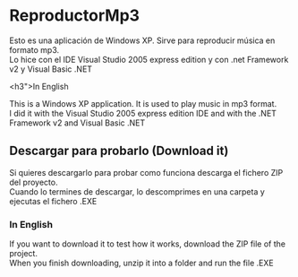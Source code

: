 # ReproductorMp3
<p>Esto es una aplicación de Windows XP. Sirve para reproducir música en formato mp3.</br>
Lo hice con el IDE Visual Studio 2005 express edition y con .net Framework v2 y Visual Basic .NET</p>

<h3">In English</h3>

<p>This is a Windows XP application. It is used to play music in mp3 format.</br>
I did it with the Visual Studio 2005 express edition IDE and with the .NET Framework v2 and Visual Basic .NET</p>
<h2>Descargar para probarlo (Download it)</h2>

<p>Si quieres descargarlo para probar como funciona descarga el fichero ZIP del proyecto.</br> 
Cuando lo termines de descargar, lo descomprimes en una carpeta y ejecutas el fichero .EXE</p>

<h3>In English</h3>
<p>
If you want to download it to test how it works, download the ZIP file of the project. </br>
When you finish downloading, unzip it into a folder and run the file .EXE</p>
